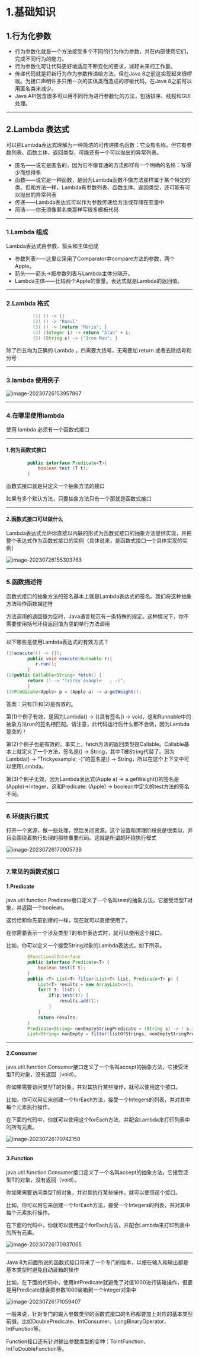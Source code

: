# 1.基础知识

## 1.行为化参数

* 行为参数化就是一个方法接受多个不同的行为作为参数，并在内部使用它们，完成不同行为的能力。
* 行为参数化可让代码更好地适应不断变化的要求，减轻未来的工作量。
* 传递代码就是将新行为作为参数传递给方法。但在Java 8之前这实现起来很啰唆。为接口声明许多只用一次的实体类而造成的啰唆代码，在Java 8之前可以用匿名类来减少。
* Java API包含很多可以用不同行为进行参数化的方法，包括排序、线程和GUI处理。

---

## 2.Lambda 表达式

可以把Lambda表达式理解为一种简洁的可传递匿名函数：它没有名称，但它有参数列表、函数主体、返回类型，可能还有一个可以抛出的异常列表。

* 匿名——说它是匿名的，因为它不像普通的方法那样有一个明确的名称：写得少而想得多
* 函数——说它是一种函数，是因为Lambda函数不像方法那样属于某个特定的类。但和方法一样，Lambda有参数列表、函数主体、返回类型，还可能有可以抛出的异常列表
* 传递——Lambda表达式可以作为参数传递给方法或存储在变量中
* 简洁——你无须像匿名类那样写很多模板代码

---

### 1.Lambda 组成

Lambda表达式由参数、箭头和主体组成

* 参数列表——这里它采用了Comparator中compare方法的参数，两个Apple。
* 箭头——箭头->把参数列表与Lambda主体分隔开。
* Lambda主体——比较两个Apple的重量。表达式就是Lambda的返回值。

---

### 2.Lambda 格式

```java
          (1) () -> {}
          (2) () -> "Raoul"
          (3) () -> {return "Mario"; }
          (4) (Integer i) -> return "Alan" + i;
          (5) (String s) -> {"Iron Man"; }
```

除了四五均为正确的 Lambda ，四需要大括号，无需要加 return 或者去除括号和分号

---

### 3.lambda 使用例子

![image-20230726153957867](images/image-20230726153957867.png)

---

### 4.在哪里使用lambda

使用 lambda 必须有一个函数式接口

---

#### 1.何为函数式接口

```java
        public interface Predicate<T>{
            boolean test (T t);
        }
```

函数式接口就是只定义一个抽象方法的接口

如果有多个默认方法，只要抽象方法只有一个那就是函数式接口

---

#### 2.函数式接口可以做什么

Lambda表达式允许你直接以内联的形式为函数式接口的抽象方法提供实现，并把整个表达式作为函数式接口的实例（具体说来，是函数式接口一个具体实现的实例）

![image-20230726155303763](images/image-20230726155303763.png)

---

### 5.函数描述符

函数式接口的抽象方法的签名基本上就是Lambda表达式的签名。我们将这种抽象方法叫作函数描述符

方法调用的返回值为空时，Java语言规范有一条特殊的规定。这种情况下，你不需要使用括号环绕返回值为空的单行方法调用

---

以下哪些是使用Lambda表达式的有效方式？

```java 
(1)execute(() -> {});
        public void execute(Runnable r){
           r.run();
        }
(2)public Callable<String> fetch() {
        return () -> "Tricky example   ; -)";
        }
(3)Predicate<Apple> p = (Apple a) -> a.getWeight();
```

答案：只有(1)和(2)是有效的。

第(1)个例子有效，是因为Lambda() -> {}具有签名() -> void，这和Runnable中的抽象方法run的签名相匹配。请注意，此代码运行后什么都不会做，因为Lambda是空的！

第(2)个例子也是有效的。事实上，fetch方法的返回类型是Callable<String>。Callable<String>基本上就定义了一个方法，签名是() -> String，其中T被String代替了。因为Lambda() -> "Trickyexample; -)"的签名是() -> String，所以在这个上下文中可以使用Lambda。

第(3)个例子无效，因为Lambda表达式(Apple a) -> a.getWeight()的签名是(Apple)->Integer，这和Predicate<Apple>: (Apple) -> boolean中定义的test方法的签名不同。

---

### 6.环绕执行模式

打开一个资源，做一些处理，然后关闭资源。这个设置和清理阶段总是很类似，并且会围绕着执行处理的那些重要代码。这就是所谓的环绕执行模式

![image-20230726170005739](images/image-20230726170005739.png)

---

### 7.常见的函数式接口

#### 1.Predicate

java.util.function.Predicate<T>接口定义了一个名叫test的抽象方法，它接受泛型T对象，并返回一个boolean。

这恰恰和你先前创建的一样，现在就可以直接使用了。

在你需要表示一个涉及类型T的布尔表达式时，就可以使用这个接口。

比如，你可以定义一个接受String对象的Lambda表达式，如下所示。

```java
        @FunctionalInterface
        public interface Predicate<T> {
            boolean test(T t);
        }
        public <T> List<T> filter(List<T> list, Predicate<T> p) {
            List<T> results = new ArrayList<>();
            for(T t: list) {
                if(p.test(t)) {
                    results.add(t);
                }
            }
            return results;
        }
        Predicate<String> nonEmptyStringPredicate = (String s) -> ! s.isEmpty();
        List<String> nonEmpty = filter(listOfStrings, nonEmptyStringPredicate);
```

---

#### 2.Consumer

java.util.function.Consumer<T>接口定义了一个名叫accept的抽象方法，它接受泛型T的对象，没有返回（void）。

你如果需要访问类型T的对象，并对其执行某些操作，就可以使用这个接口。

比如，你可以用它来创建一个forEach方法，接受一个Integers的列表，并对其中每个元素执行操作。

在下面的代码中，你就可以使用这个forEach方法，并配合Lambda来打印列表中的所有元素。

![image-20230726170742150](images/image-20230726170742150.png)

---

#### 3.Function

java.util.function.Consumer<T>接口定义了一个名叫accept的抽象方法，它接受泛型T的对象，没有返回（void）。

你如果需要访问类型T的对象，并对其执行某些操作，就可以使用这个接口。

比如，你可以用它来创建一个forEach方法，接受一个Integers的列表，并对其中每个元素执行操作。

在下面的代码中，你就可以使用这个forEach方法，并配合Lambda来打印列表中的所有元素。

![image-20230726170937065](images/image-20230726170937065.png)

---

Java 8为前面所说的函数式接口带来了一个专门的版本，以便在输入和输出都是基本类型时避免自动装箱的操作

比如，在下面的代码中，使用IntPredicate就避免了对值1000进行装箱操作，但要是用Predicate<Integer>就会把参数1000装箱到一个Integer对象中

![image-20230726171059407](images/image-20230726171059407.png)

一般来说，针对专门的输入参数类型的函数式接口的名称都要加上对应的基本类型前缀，比如DoublePredicate、IntConsumer、LongBinaryOperator、IntFunction等。

Function接口还有针对输出参数类型的变种：ToIntFunction<T>、IntToDoubleFunction等。